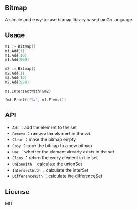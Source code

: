 ## Bitmap

A simple and easy-to-use bitmap library based on Go language.

## Usage

```go
m1 := Bitmap{}
m1.Add(1)
m1.Add(10)
m1.Add(999)

m2 := Bitmap{}
m2.Add(1)
m2.Add(10)
m2.Add(998)

m1.IntersectWith(&m2)

fmt.Printf("%v", m1.Elems())
```

## API

- ```Add``` ：add the element to the set
- ```Remove``` ：remove the element in the set
- ```Clear``` ：make the bitmap empty
- ```Copy``` ：copy the bitmap to a new bitmap
- ```Has``` ：whether the element already exists in the set
- ```Elems``` ：return the every element in the set
- ```UnionWith``` ：calculate the unionSet
- ```IntersectWith``` ：calculate the interSet
- ```DifferenceWith``` ：calculate the differenceSet

## License
MIT
